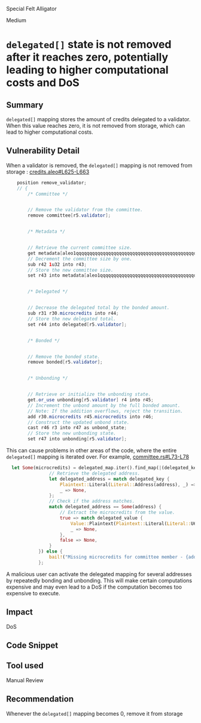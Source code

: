 Special Felt Alligator

Medium

# `delegated[]` state is not removed after it reaches zero, potentially leading to higher computational costs and DoS

## Summary
`delegated[]` mapping stores the amount of credits delegated to a validator. When this value reaches zero, it is not removed from storage, which can lead to higher computational costs.
## Vulnerability Detail
When a validator is removed, the `delegated[]` mapping is not removed from storage : [credits.aleo#L625-L663](https://github.com/sherlock-audit/2024-05-aleo/blob/55b2e4a02f27602a54c11f964f6f610fee6f4ab8/snarkVM/synthesizer/program/src/resources/credits.aleo#L625-L663)
```java
    position remove_validator;
    // {
        /* Committee */


        // Remove the validator from the committee.
        remove committee[r5.validator];


        /* Metadata */


        // Retrieve the current committee size.
        get metadata[aleo1qqqqqqqqqqqqqqqqqqqqqqqqqqqqqqqqqqqqqqqqqqqqqqqqqqqq3ljyzc] into r42;
        // Decrement the committee size by one.
        sub r42 1u32 into r43;
        // Store the new committee size.
        set r43 into metadata[aleo1qqqqqqqqqqqqqqqqqqqqqqqqqqqqqqqqqqqqqqqqqqqqqqqqqqqq3ljyzc];


        /* Delegated */


        // Decrease the delegated total by the bonded amount.
        sub r31 r30.microcredits into r44;
        // Store the new delegated total.
        set r44 into delegated[r5.validator];


        /* Bonded */


        // Remove the bonded state.
        remove bonded[r5.validator];


        /* Unbonding */


        // Retrieve or initialize the unbonding state.
        get.or_use unbonding[r5.validator] r4 into r45;
        // Increment the unbond amount by the full bonded amount.
        // Note: If the addition overflows, reject the transition.
        add r30.microcredits r45.microcredits into r46;
        // Construct the updated unbond state.
        cast r46 r3 into r47 as unbond_state;
        // Store the new unbonding state.
        set r47 into unbonding[r5.validator];
```
This can cause problems in other areas of the code, where the entire `delegated[]` mapping is iterated over. For example, 
[committee.rs#L73-L78](https://github.com/sherlock-audit/2024-05-aleo/blob/55b2e4a02f27602a54c11f964f6f610fee6f4ab8/snarkVM/synthesizer/src/vm/helpers/committee.rs#L73-L78)
```rust
  let Some(microcredits) = delegated_map.iter().find_map(|(delegated_key, delegated_value)| {
                // Retrieve the delegated address.
                let delegated_address = match delegated_key {
                    Plaintext::Literal(Literal::Address(address), _) => Some(address),
                    _ => None,
                };
                // Check if the address matches.
                match delegated_address == Some(address) {
                    // Extract the microcredits from the value.
                    true => match delegated_value {
                        Value::Plaintext(Plaintext::Literal(Literal::U64(microcredits), _)) => Some(**microcredits),
                        _ => None,
                    },
                    false => None,
                }
            }) else {
                bail!("Missing microcredits for committee member - {address}");
            };
 ```
 A malicious user can activate the delegated mapping for several addresses by repeatedly bonding and unbonding. This will make certain computations expensive and may even lead to a DoS if the computation becomes too expensive to execute.
## Impact
DoS
## Code Snippet

## Tool used

Manual Review

## Recommendation
Whenever the `delegated[]` mapping becomes 0, remove it from storage